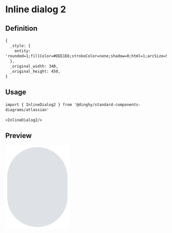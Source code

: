 # Inline dialog 2

## Definition

```
{
  _style: { 
    entity: 'rounded=1;fillColor=#DEE1E6;strokeColor=none;shadow=0;html=1;arcSize=50;fontSize=12;align=center;verticalAlign=middle',
  },
  _original_width: 340,
  _original_height: 450,
}
```

## Usage

```
import { InlineDialog2 } from '@dinghy/standard-components-diagrams/atlassian'

<InlineDialog2/>
```

## Preview

<img src="./inline-dialog-2.png" width="200"/>
